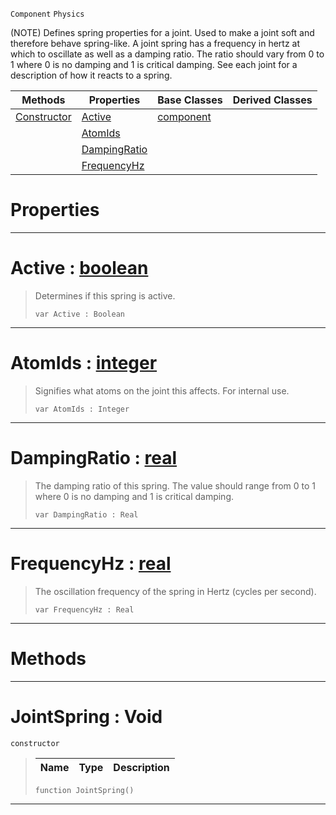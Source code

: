  `Component` `Physics`



(NOTE) Defines spring properties for a joint. Used to make a joint soft and therefore behave spring-like. A joint spring has a frequency in hertz at which to oscillate as well as a damping ratio. The ratio should vary from 0 to 1 where 0 is no damping and 1 is critical damping. See each joint for a description of how it reacts to a spring.

|Methods|Properties|Base Classes|Derived Classes|
|---|---|---|---|
|[ Constructor](https://github.com/ZilchEngine/ZilchDocs/blob/master/code_reference/class_reference/jointspring.markdown#jointspring-void)|[ Active](https://github.com/ZilchEngine/ZilchDocs/blob/master/code_reference/class_reference/jointspring.markdown#active-zero-engine-docum)|[component](https://github.com/ZilchEngine/ZilchDocs/blob/master/code_reference/class_reference/component.markdown)| |
| |[ AtomIds](https://github.com/ZilchEngine/ZilchDocs/blob/master/code_reference/class_reference/jointspring.markdown#atomids-zero-engine-docu)| | |
| |[ DampingRatio](https://github.com/ZilchEngine/ZilchDocs/blob/master/code_reference/class_reference/jointspring.markdown#dampingratio-zero-engine)| | |
| |[ FrequencyHz](https://github.com/ZilchEngine/ZilchDocs/blob/master/code_reference/class_reference/jointspring.markdown#frequencyhz-zero-engine)| | |


 #  Properties


---  
 #  Active : [boolean](https://github.com/ZilchEngine/ZilchDocs/blob/master/code_reference/nada_base_types/boolean.markdown)

> Determines if this spring is active.
> ``` lang=cpp, name=Nada
> var Active : Boolean


---  
 #  AtomIds : [integer](https://github.com/ZilchEngine/ZilchDocs/blob/master/code_reference/nada_base_types/integer.markdown)

> Signifies what atoms on the joint this affects. For internal use.
> ``` lang=cpp, name=Nada
> var AtomIds : Integer


---  
 #  DampingRatio : [real](https://github.com/ZilchEngine/ZilchDocs/blob/master/code_reference/nada_base_types/real.markdown)

> The damping ratio of this spring. The value should range from 0 to 1 where 0 is no damping and 1 is critical damping.
> ``` lang=cpp, name=Nada
> var DampingRatio : Real


---  
 #  FrequencyHz : [real](https://github.com/ZilchEngine/ZilchDocs/blob/master/code_reference/nada_base_types/real.markdown)

> The oscillation frequency of the spring in Hertz (cycles per second).
> ``` lang=cpp, name=Nada
> var FrequencyHz : Real


---  
 #  Methods


---  
 #  JointSpring : Void

 `constructor`

> 
> |Name|Type|Description|
> |---|---|---|
> ``` lang=cpp, name=Nada
> function JointSpring()
> ``` 


---  
 

 